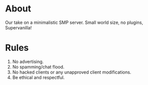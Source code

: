 # About
Our take on a minimalistic SMP server. Small world size, no plugins, Supervanilla!

# Rules
1.	No advertising.
2.	No spamming/chat flood.
3.  No hacked clients or any unapproved client modifications.
4.  Be ethical and respectful.
